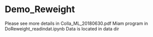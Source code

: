 # Demo_Reweight
Please see more details in Colla_ML_20180630.pdf
Miam program in DoReweight_readindat.ipynb
Data is located in data dir
